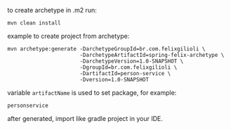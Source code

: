 to create archetype in .m2 run:

```
mvn clean install
```

example to create project from archetype:

```
mvn archetype:generate -DarchetypeGroupId=br.com.felixgilioli \
                       -DarchetypeArtifactId=spring-felix-archetype \
                       -DarchetypeVersion=1.0-SNAPSHOT \
                       -DgroupId=br.com.felixgilioli \
                       -DartifactId=person-service \
                       -Dversion=1.0-SNAPSHOT
```

variable `artifactName` is used to set package, for example:

```
personservice
```

after generated, import like gradle project in your IDE.